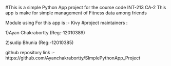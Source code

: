 #This is a simple Python App project for the course code INT-213 CA-2
This app is make for simple management of Fitness data among friends

Module using For this app is :- Kivy
#project maintainers :
<p>1)Ayan Chakrabortty (Reg:-12010389)
<p>2)sudip Bhunia (Reg:-12010385)
<p>github repository link :- https://github.com/Ayanchakrabortty/SImplePythonApp_Project
